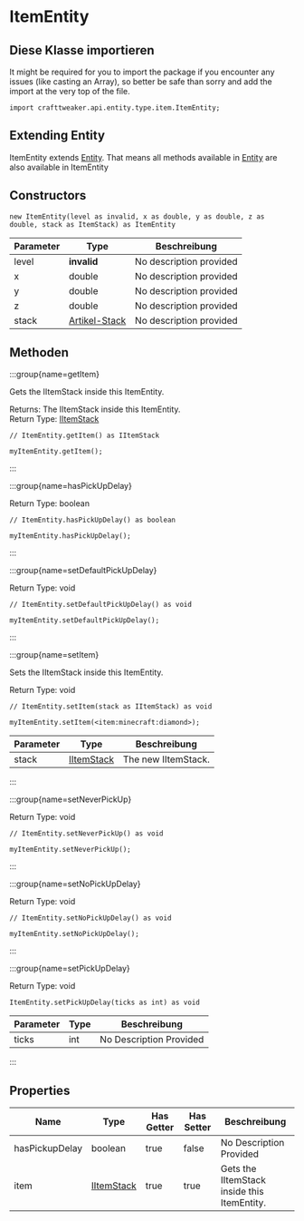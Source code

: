 # ItemEntity

## Diese Klasse importieren

It might be required for you to import the package if you encounter any issues (like casting an Array), so better be safe than sorry and add the import at the very top of the file.
```zenscript
import crafttweaker.api.entity.type.item.ItemEntity;
```


## Extending Entity

ItemEntity extends [Entity](/vanilla/api/entity/Entity). That means all methods available in [Entity](/vanilla/api/entity/Entity) are also available in ItemEntity

## Constructors


```zenscript
new ItemEntity(level as invalid, x as double, y as double, z as double, stack as ItemStack) as ItemEntity
```
| Parameter | Type                                         | Beschreibung            |
| --------- | -------------------------------------------- | ----------------------- |
| level     | **invalid**                                  | No description provided |
| x         | double                                       | No description provided |
| y         | double                                       | No description provided |
| z         | double                                       | No description provided |
| stack     | [Artikel-Stack](/vanilla/api/item/ItemStack) | No description provided |



## Methoden

:::group{name=getItem}

Gets the IItemStack inside this ItemEntity.

Returns: The IItemStack inside this ItemEntity.  
Return Type: [IItemStack](/vanilla/api/item/IItemStack)

```zenscript
// ItemEntity.getItem() as IItemStack

myItemEntity.getItem();
```

:::

:::group{name=hasPickUpDelay}

Return Type: boolean

```zenscript
// ItemEntity.hasPickUpDelay() as boolean

myItemEntity.hasPickUpDelay();
```

:::

:::group{name=setDefaultPickUpDelay}

Return Type: void

```zenscript
// ItemEntity.setDefaultPickUpDelay() as void

myItemEntity.setDefaultPickUpDelay();
```

:::

:::group{name=setItem}

Sets the IItemStack inside this ItemEntity.

Return Type: void

```zenscript
// ItemEntity.setItem(stack as IItemStack) as void

myItemEntity.setItem(<item:minecraft:diamond>);
```

| Parameter | Type                                       | Beschreibung        |
| --------- | ------------------------------------------ | ------------------- |
| stack     | [IItemStack](/vanilla/api/item/IItemStack) | The new IItemStack. |


:::

:::group{name=setNeverPickUp}

Return Type: void

```zenscript
// ItemEntity.setNeverPickUp() as void

myItemEntity.setNeverPickUp();
```

:::

:::group{name=setNoPickUpDelay}

Return Type: void

```zenscript
// ItemEntity.setNoPickUpDelay() as void

myItemEntity.setNoPickUpDelay();
```

:::

:::group{name=setPickUpDelay}

Return Type: void

```zenscript
ItemEntity.setPickUpDelay(ticks as int) as void
```

| Parameter | Type | Beschreibung            |
| --------- | ---- | ----------------------- |
| ticks     | int  | No Description Provided |


:::


## Properties

| Name           | Type                                       | Has Getter | Has Setter | Beschreibung                                |
| -------------- | ------------------------------------------ | ---------- | ---------- | ------------------------------------------- |
| hasPickupDelay | boolean                                    | true       | false      | No Description Provided                     |
| item           | [IItemStack](/vanilla/api/item/IItemStack) | true       | true       | Gets the IItemStack inside this ItemEntity. |

